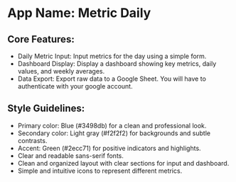 # **App Name**: Metric Daily

## Core Features:

- Daily Metric Input: Input metrics for the day using a simple form.
- Dashboard Display: Display a dashboard showing key metrics, daily values, and weekly averages.
- Data Export: Export raw data to a Google Sheet. You will have to authenticate with your google account.

## Style Guidelines:

- Primary color: Blue (#3498db) for a clean and professional look.
- Secondary color: Light gray (#f2f2f2) for backgrounds and subtle contrasts.
- Accent: Green (#2ecc71) for positive indicators and highlights.
- Clear and readable sans-serif fonts.
- Clean and organized layout with clear sections for input and dashboard.
- Simple and intuitive icons to represent different metrics.